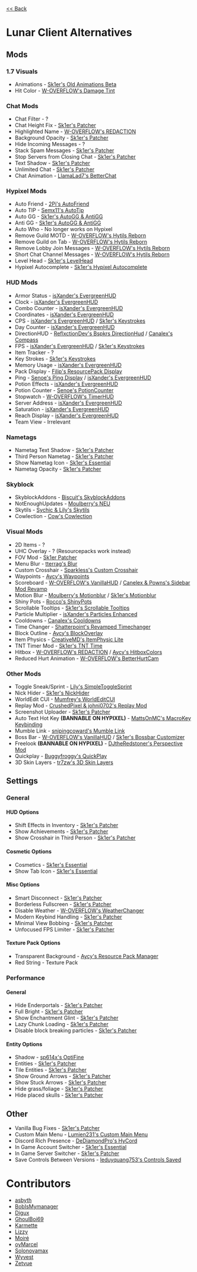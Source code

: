 [<< Back](README.md)

# Lunar Client Alternatives

## Mods

### 1.7 Visuals

  - Animations - [Sk1er's Old Animations Beta](https://sk1er.club/beta)
  - Hit Color - [W-OVERFLOW's Damage Tint](https://github.com/W-OVERFLOW/DamageTint/releases/latest)

### Chat Mods

  - Chat Filter - ?
  - Chat Height Fix - [Sk1er's Patcher](https://sk1er.club/mods/patcher)
  - Highlighted Name - [W-OVERFLOW's REDACTION](https://github.com/W-OVERFLOW/REDACTION/releases/latest)
  - Background Opacity - [Sk1er's Patcher](https://sk1er.club/mods/patcher)
  - Hide Incoming Messages - ?
  - Stack Spam Messages - [Sk1er's Patcher](https://sk1er.club/mods/patcher)
  - Stop Servers from Closing Chat - [Sk1er's Patcher](https://sk1er.club/mods/patcher)
  - Text Shadow - [Sk1er's Patcher](https://sk1er.club/mods/patcher)
  - Unlimited Chat - [Sk1er's Patcher](https://sk1er.club/mods/patcher)
  - Chat Animation - [LlamaLad7's BetterChat](https://www.curseforge.com/minecraft/mc-mods/better-chat/files/all?filter-game-version=2020709689%3A5806)

### Hypixel Mods

  - Auto Friend -  [2Pi's AutoFriend](https://2pi.pw/mods/autofriend)
  - Auto TIP - [Semx11's AutoTip](https://autotip.pro/download)
  - Auto GG - [Sk1er's AutoGG & AntiGG](https://sk1er.club/mods/autogg)
  - Anti GG - [Sk1er's AutoGG & AntiGG](https://sk1er.club/mods/autogg)
  - Auto Who - No longer works on Hypixel
  - Remove Guild MOTD - [W-OVERFLOW's Hytils Reborn](https://github.com/W-OVERFLOW/Hytils-Reborn/releases/latest)
  - Remove Guild on Tab - [W-OVERFLOW's Hytils Reborn](https://github.com/W-OVERFLOW/Hytils-Reborn/releases/latest)
  - Remove Lobby Join Messages - [W-OVERFLOW's Hytils Reborn](https://github.com/W-OVERFLOW/Hytils-Reborn/releases/latest)
  - Short Chat Channel Messages - [W-OVERFLOW's Hytils Reborn](https://github.com/W-OVERFLOW/Hytils-Reborn/releases/latest)
  - Level Head - [Sk1er's LevelHead](https://www.sk1er.club/mods/level_head)
  - Hypixel Autocomplete - [Sk1er's Hypixel Autocomplete](https://sk1er.club/mods/hypixel_auto_complete)

### HUD Mods

  - Armor Status - [isXander's EvergreenHUD](https://modrinth.com/mod/evergreenhud/versions)
  - Clock - [isXander's EvergreenHUD](https://modrinth.com/mod/evergreenhud/versions)
  - Combo Counter - [isXander's EvergreenHUD](https://modrinth.com/mod/evergreenhud/versions)
  - Coordinates - [isXander's EvergreenHUD](https://modrinth.com/mod/evergreenhud/versions)
  - CPS - [isXander's EvergreenHUD](https://modrinth.com/mod/evergreenhud/versions) / [Sk1er's Keystrokes](https://sk1er.club/mods/keystrokesmod)
  - Day Counter - [isXander's EvergreenHUD](https://modrinth.com/mod/evergreenhud/versions)
  - DirectionHUD - [ReflxctionDev's Bspkrs DirectionHud](https://github.com/ReflxctionDev/bspkrsCore/releases/latest) / [Canalex's Compass](https://www.youtube.com/watch?v=Anwxqk2EAlE)
  - FPS - [isXander's EvergreenHUD](https://modrinth.com/mod/evergreenhud/versions) / [Sk1er's Keystrokes](https://sk1er.club/mods/keystrokesmod)
  - Item Tracker - ?
  - Key Strokes - [Sk1er's Keystrokes](https://sk1er.club/mods/keystrokesmod)
  - Memory Usage - [isXander's EvergreenHUD](https://modrinth.com/mod/evergreenhud/versions)
  - Pack Display - [Filip's ResourcePack Display](https://github.com/1fxe/Resource-Pack-Display)
  - Ping - [Senoe's Ping Display](https://www.youtube.com/watch?v=NAsefZXZbHQ) / [isXander's EvergreenHUD](https://modrinth.com/mod/evergreenhud/versions)
  - Potion Effects - [isXander's EvergreenHUD](https://modrinth.com/mod/evergreenhud/versions)
  - Potion Counter - [Senoe's PotionCounter](https://www.youtube.com/watch?v=7iYeYK2CGDo)
  - Stopwatch - [W-OVERFLOW's TimerHUD](https://github.com/w-overflow/timerhud-forge/releases/latest)
  - Server Address -  [isXander's EvergreenHUD](https://modrinth.com/mod/evergreenhud/versions)
  - Saturation - [isXander's EvergreenHUD](https://modrinth.com/mod/evergreenhud/versions)
  - Reach Display - [isXander's EvergreenHUD](https://modrinth.com/mod/evergreenhud/versions)
  - Team View - Irrelevant
  
### Nametags

  - Nametag Text Shadow -  [Sk1er's Patcher](https://sk1er.club/mods/patcher)
  - Third Person Nametag - [Sk1er's Patcher](https://sk1er.club/mods/patcher)
  - Show Nametag Icon - [Sk1er's Essential](https://essential.gg)
  - Nametag Opacity - [Sk1er's Patcher](https://sk1er.club/mods/patcher)

### Skyblock

  - SkyblockAddons - [Biscuit's SkyblockAddons](https://github.com/BiscuitDevelopment/SkyblockAddons/releases/latest)
  - NotEnoughUpdates - [Moulberry's NEU](https://github.com/Moulberry/NotEnoughUpdates/releases/latest)
  - Skytils - [Sychic & Lily's Skytils](https://github.com/Skytils/SkytilsMod/releases/latest)
  - Cowlection - [Cow's Cowlection](https://github.com/cow-mc/Cowlection/releases/latest)

### Visual Mods

  - 2D Items - ?
  - UHC Overlay - ? (Resourcepacks work instead)
  - FOV Mod - [Sk1er Patcher](https://sk1er.club/mods/patcher)
  - Menu Blur - [tterrag's Blur](https://www.curseforge.com/minecraft/mc-mods/blur/files/all?filter-game-version=2020709689%3A5806)
  - Custom Crosshair - [Sparkless's Custom Crosshair](https://www.curseforge.com/minecraft/mc-mods/custom-crosshair-mod/files/all?filter-game-version=2020709689%3A5806)
  - Waypoints - [Aycy's Waypoints](https://www.youtube.com/watch?v=5jq5tXqwDTM)
  - Scoreboard - [W-OVERFLOW's VanillaHUD](https://github.com/W-OVERFLOW/VanillaHUD/releases/latest) / [Canelex & Powns's Sidebar Mod Revamp](https://www.youtube.com/watch?v=cn9VvT43yRs) 
  - Motion Blur - [Moulberry's Motionblur](https://cdn.discordapp.com/attachments/733903046681034813/806188815286665226/MbMotionblur-1.0-REL-Fixed.jar) / [Sk1er's Motionblur](https://sk1er.club/mods/motionblurmod)
  - Shiny Pots - [Rocco's ShinyPots](https://github.com/RoccoDev/ShinyPots-1.8/releases/latest)
  - Scrollable Tooltips - [Sk1er's Scrollable Tooltips](https://www.sk1er.club/mods/text_overflow_scroll)
  - Particle Multiplier - [isXander's Particles Enhanced](https://modrinth.com/mod/particlesenhanced)
  - Cooldowns - [Canalex's Cooldowns](https://www.youtube.com/watch?v=if1t-gO2yfc)
  - Time Changer - [Shatterpoint's Revamped Timechanger](https://github.com/shatter-point/Revamped-TimeChanger/releases/latest)
  - Block Outline - [Aycy's BlockOverlay](https://hypixel.net/threads/forge-1-8-9-block-overlay-v4-0-3.1417995/)
  - Item Physics - [CreativeMD's ItemPhysic Lite](https://www.curseforge.com/minecraft/mc-mods/itemphysic-lite/files/all?filter-game-version=2020709689%3A5806)
  - TNT Timer Mod - [Sk1er's TNT Time](https://sk1er.club/mods/tnttime)
  - Hitbox - [W-OVERFLOW's REDACTION](https://github.com/W-OVERFLOW/REDACTION/releases/latest) / [Aycy's HitboxColors](http://www.mediafire.com/file/rci3i8m09yoek7u/HitboxColors-v1.0.jar)
  - Reduced Hurt Animation - [W-OVERFLOW's BetterHurtCam](https://github.com/W-OVERFLOW/BetterHurtCam/releases/latest)

### Other Mods

  - Toggle Sneak/Sprint - [Lily's SimpleToggleSprint](https://github.com/My-Name-Is-Jeff/SimpleToggleSprint/releases/latest)
  - Nick Hider - [Sk1er's NickHider](https://sk1er.llc/mods/nick_hider)
  - WorldEdit CUI - [Mumfrey's WorldEditCUI](https://www.curseforge.com/minecraft/mc-mods/worldeditcui/files/all?filter-game-version=2020709689%3A5806)
  - Replay Mod - [CrushedPixel & johni0702's Replay Mod](https://www.replaymod.com/download/download_new.php?version=1.8.9-2.5.2)
  - Screenshot Uploader - [Sk1er's Patcher](https://sk1er.club/mods/patcher)
  - Auto Text Hot Key **(BANNABLE ON HYPIXEL)** - [MattsOnMC's MacroKey Keybinding](https://www.curseforge.com/minecraft/mc-mods/macrokey-keybinding/files/all?filter-game-version=2020709689%3A5806)
  - Mumble Link - [snipingcoward's Mumble Link](https://www.curseforge.com/minecraft/mc-mods/mumblelink/files/all?filter-game-version=2020709689%3A5806)
  - Boss Bar - [W-OVERFLOW's VanillaHUD](https://github.com/W-OVERFLOW/VanillaHUD/releases/latest) / [Sk1er's Bossbar Customizer](https://sk1er.club/mods/bossbar_customizer)
  - Freelook **(BANNABLE ON HYPIXEL)** - [DJtheRedstoner's Perspective Mod](https://inv.wtf/djperspective)
  - Quickplay - [Buggyfroggy's QuickPlay](https://github.com/QuickplayMod/quickplay/releases/latest)
  - 3D Skin Layers - [tr7zw's 3D Skin Layers](https://www.curseforge.com/minecraft/mc-mods/skin-layers-3d/files/all?filter-game-version=2020709689%3A5806)

## Settings

### General

#### HUD Options

- Shift Effects in Inventory - [Sk1er's Patcher](https://sk1er.club/mods/patcher)
- Show Achievements - [Sk1er's Patcher](https://sk1er.club/mods/patcher)
- Show Crosshair in Third Person - [Sk1er's Patcher](https://sk1er.club/mods/patcher)

#### Cosmetic Options

- Cosmetics - [Sk1er's Essential](https://essential.gg)
- Show Tab Icon - [Sk1er's Essential](https://essential.gg)

#### Misc Options

- Smart Disconnect - [Sk1er's Patcher](https://sk1er.club/mods/patcher)
- Borderless Fullscreen - [Sk1er's Patcher](https://sk1er.club/mods/patcher)
- Disable Weather - [W-OVERFLOW's WeatherChanger](https://github.com/W-OVERFLOW/WeatherChanger/releases/latest)
- Modern Keybind Handling - [Sk1er's Patcher](https://sk1er.club/mods/patcher)
- Minimal View Bobbing - [Sk1er's Patcher](https://sk1er.club/mods/patcher)
- Unfocused FPS Limiter - [Sk1er's Patcher](https://sk1er.club/mods/patcher)

#### Texture Pack Options

- Transparent Background - [Aycy's Resource Pack Manager](https://www.youtube.com/watch?v=OQZFWrrEcYM)
- Red String - Texture Pack

### Performance

#### General
  
- Hide Enderportals - [Sk1er's Patcher](https://sk1er.club/mods/patcher)
- Full Bright - [Sk1er's Patcher](https://sk1er.club/mods/patcher)
- Show Enchantment Glint - [Sk1er's Patcher](https://sk1er.club/mods/patcher)
- Lazy Chunk Loading - [Sk1er's Patcher](https://sk1er.club/mods/patcher)
- Disable block breaking particles - [Sk1er's Patcher](https://sk1er.club/mods/patcher)

#### Entity Options

- Shadow - [sp614x's OptiFine](https://optifine.net/adloadx?f=preview_OptiFine_1.8.9_HD_U_M6_pre2.jar)
- Entities - [Sk1er's Patcher](https://sk1er.club/mods/patcher)
- Tile Entities - [Sk1er's Patcher](https://sk1er.club/mods/patcher)
- Show Ground Arrows - [Sk1er's Patcher](https://sk1er.club/mods/patcher)
- Show Stuck Arrows - [Sk1er's Patcher](https://sk1er.club/mods/patcher)
- Hide grass/foliage - [Sk1er's Patcher](https://sk1er.club/mods/patcher)
- Hide placed skulls - [Sk1er's Patcher](https://sk1er.club/mods/patcher)

## Other
  
- Vanilla Bug Fixes - [Sk1er's Patcher](https://sk1er.club/mods/patcher)
- Custom Main Menu - [Lumien231's Custom Main Menu](https://www.curseforge.com/minecraft/mc-mods/custom-main-menu/files/all?filter-game-version=2020709689%3A5806)
- Discord Rich Presence - [DeDiamondPro's HyCord](https://github.com/DeDiamondPro/HyCord/releases/latest)
- In Game Account Switcher - [Sk1er's Essential](https://essential.gg)
- In Game Server Switcher - [Sk1er's Patcher](https://sk1er.club/mods/patcher)
- Save Controls Between Versions - [leduyquang753's Controls Saved](https://hypixel.net/threads/forge-1-8-9-controls-saved-%E2%80%93-save-controls-as-presets.2010689/)

# Contributors

- [asbyth](https://github.com/asbyth)
- [BobIsMymanager](https://github.com/BobisMymanager)
- [Digux](https://github.com/Diguhxe)
- [GhoulBoi69](https://github.com/GhoulBoii)
- [Karmette](https://github.com/karmette)
- [Lizzy](https://github.com/LizzyMaybeDev)
- [Moiré](https://github.com/moire9)
- [oyMarcel](https://github.com/oyMarcel)
- [Solonovamax](https://github.com/solonovamax)
- [Wyvest](https://github.com/Wyvest)
- [Zetvue](https://zetvue.carrd.co)
